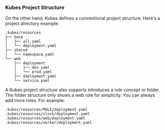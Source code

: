 ### Kubes Project Structure

On the other hand, Kubes defines a conventional project structure. Here's a project directory example:

    .kubes/resources
    ├── base
    │   ├── all.yaml
    │   └── deployment.yaml
    ├── shared
    │   └── namespace.yaml
    └── web
        ├── deployment
        │   ├── dev.yaml
        │   └── prod.yaml
        ├── deployment.yaml
        └── service.yaml

A Kubes project structure also supports introduces a role concept or folder. The folder structure only shows a web role for simplicity. You can always add more roles.  For example:

    .kubes/resources/ROLE/deployment.yaml
    .kubes/resources/clock/deployment.yaml
    .kubes/resources/web/deployment.yaml
    .kubes/resources/worker/deployment.yaml
